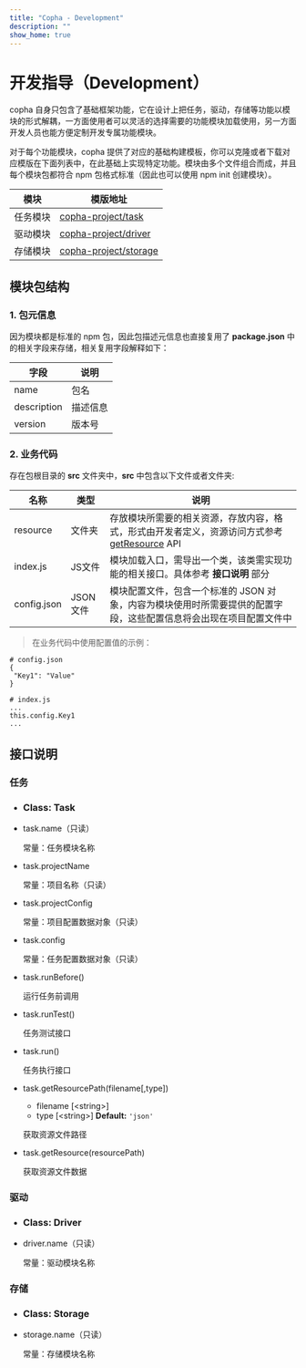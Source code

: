 ```yaml
---
title: "Copha - Development"
description: ""
show_home: true
---
```


# 开发指导（Development）
copha 自身只包含了基础框架功能，它在设计上把任务，驱动，存储等功能以模块的形式解耦，一方面使用者可以灵活的选择需要的功能模块加载使用，另一方面开发人员也能方便定制开发专属功能模块。

对于每个功能模块，copha 提供了对应的基础构建模板，你可以克隆或者下载对应模版在下面列表中，在此基础上实现特定功能。模块由多个文件组合而成，并且每个模块包都符合 npm 包格式标准（因此也可以使用 npm init 创建模块）。

| 模块 | 模版地址|
|--|--|
| 任务模块 | [copha-project/task](https://github.com/copha-project/copha) |
| 驱动模块 | [copha-project/driver](https://github.com/copha-project/copha) |
| 存储模块 | [copha-project/storage](https://github.com/copha-project/copha) |


## 模块包结构
### 1. 包元信息
因为模块都是标准的 npm 包，因此包描述元信息也直接复用了 **package.json** 中的相关字段来存储，相关复用字段解释如下：

| 字段 | 说明|
|--|--|
| name | 包名 |
| description | 描述信息 |
| version| 版本号 |

### 2. 业务代码
存在包根目录的 **src** 文件夹中，**src** 中包含以下文件或者文件夹:

| 名称 | 类型 | 说明|
|--|--|--|
| resource | 文件夹 | 存放模块所需要的相关资源，存放内容，格式，形式由开发者定义，资源访问方式参考 [getResource](#getResource) API |
| index.js| JS文件 | 模块加载入口，需导出一个类，该类需实现功能的相关接口。具体参考 **接口说明** 部分|
| config.json| JSON文件 | 模块配置文件，包含一个标准的 JSON 对象，内容为模块使用时所需要提供的配置字段，这些配置信息将会出现在项目配置文件中 |

> 在业务代码中使用配置值的示例：
 
```
# config.json
{
 "Key1": "Value"
}

# index.js
...
this.config.Key1
...
```

## 接口说明

### 任务
- ###  Class: Task
- task.name（只读）

	常量：任务模块名称

- task.projectName

	常量：项目名称（只读）

- task.projectConfig

	常量：项目配置数据对象（只读）

- task.config

	常量：任务配置数据对象（只读）

- task.runBefore()

	运行任务前调用

- task.runTest()

	任务测试接口

- task.run()

	任务执行接口

- task.getResourcePath(filename[,type])
	- filename [<string\>]
	- type [<string\>] **Default:** `'json'`

	获取资源文件路径
- task.getResource(resourcePath)

	获取资源文件数据

### 驱动
- ###  Class: Driver
- driver.name（只读）

	常量：驱动模块名称

### 存储
- ###  Class: Storage
- storage.name（只读）

	常量：存储模块名称
